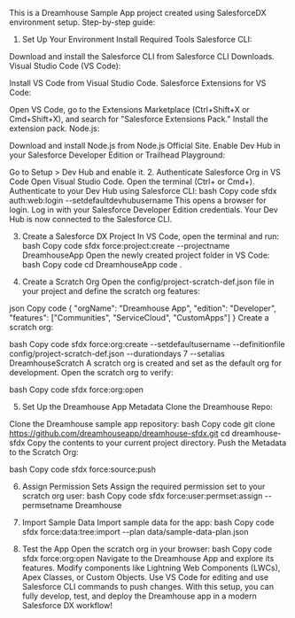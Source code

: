 This is a Dreamhouse Sample App project created using SalesforceDX environment setup.
Step-by-step guide:
1. Set Up Your Environment
Install Required Tools
Salesforce CLI:

Download and install the Salesforce CLI from Salesforce CLI Downloads.
Visual Studio Code (VS Code):

Install VS Code from Visual Studio Code.
Salesforce Extensions for VS Code:

Open VS Code, go to the Extensions Marketplace (Ctrl+Shift+X or Cmd+Shift+X), and search for "Salesforce Extensions Pack."
Install the extension pack.
Node.js:

Download and install Node.js from Node.js Official Site.
Enable Dev Hub in your Salesforce Developer Edition or Trailhead Playground:

Go to Setup > Dev Hub and enable it.
2. Authenticate Salesforce Org in VS Code
Open Visual Studio Code.
Open the terminal (Ctrl+ or Cmd+).
Authenticate to your Dev Hub using Salesforce CLI:
bash
Copy code
sfdx auth:web:login --setdefaultdevhubusername
This opens a browser for login. Log in with your Salesforce Developer Edition credentials.
Your Dev Hub is now connected to the Salesforce CLI.

3. Create a Salesforce DX Project
In VS Code, open the terminal and run:
bash
Copy code
sfdx force:project:create --projectname DreamhouseApp
Open the newly created project folder in VS Code:
bash
Copy code
cd DreamhouseApp
code .

4. Create a Scratch Org
Open the config/project-scratch-def.json file in your project and define the scratch org features:

json
Copy code
{
  "orgName": "Dreamhouse App",
  "edition": "Developer",
  "features": ["Communities", "ServiceCloud", "CustomApps"]
}
Create a scratch org:

bash
Copy code
sfdx force:org:create --setdefaultusername --definitionfile config/project-scratch-def.json --durationdays 7 --setalias DreamhouseScratch
A scratch org is created and set as the default org for development.
Open the scratch org to verify:

bash
Copy code
sfdx force:org:open

5. Set Up the Dreamhouse App Metadata
Clone the Dreamhouse Repo:

Clone the Dreamhouse sample app repository:
bash
Copy code
git clone https://github.com/dreamhouseapp/dreamhouse-sfdx.git
cd dreamhouse-sfdx
Copy the contents to your current project directory.
Push the Metadata to the Scratch Org:

bash
Copy code
sfdx force:source:push

6. Assign Permission Sets
Assign the required permission set to your scratch org user:
bash
Copy code
sfdx force:user:permset:assign --permsetname Dreamhouse

8. Import Sample Data
Import sample data for the app:
bash
Copy code
sfdx force:data:tree:import --plan data/sample-data-plan.json

9. Test the App
Open the scratch org in your browser:
bash
Copy code
sfdx force:org:open
Navigate to the Dreamhouse App and explore its features.
Modify components like Lightning Web Components (LWCs), Apex Classes, or Custom Objects.
Use VS Code for editing and use Salesforce CLI commands to push changes.
With this setup, you can fully develop, test, and deploy the Dreamhouse app in a modern Salesforce DX workflow!
